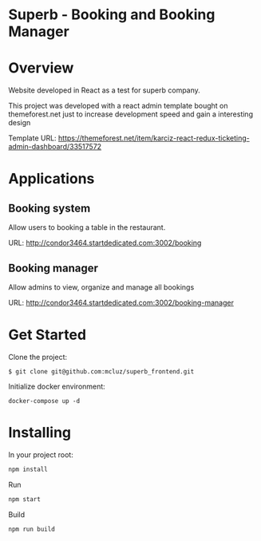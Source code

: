 Superb - Booking and Booking Manager
====================================

Overview
=============
Website developed in React as a test for superb company.

This project was developed with a react admin template bought on themeforest.net just to increase development speed and gain a interesting design

Template URL: https://themeforest.net/item/karciz-react-redux-ticketing-admin-dashboard/33517572

Applications
============

Booking system
--------------

Allow users to booking a table in the restaurant.

URL: http://condor3464.startdedicated.com:3002/booking

Booking manager
---------------

Allow admins to view, organize and manage all bookings

URL: http://condor3464.startdedicated.com:3002/booking-manager



# Get Started

Clone the project:

```
$ git clone git@github.com:mcluz/superb_frontend.git
```

Initialize docker environment:

```
docker-compose up -d
```


# Installing

In your project root:

```javascript
npm install
```

Run


```javascript
npm start
```

Build


```javascript
npm run build
```